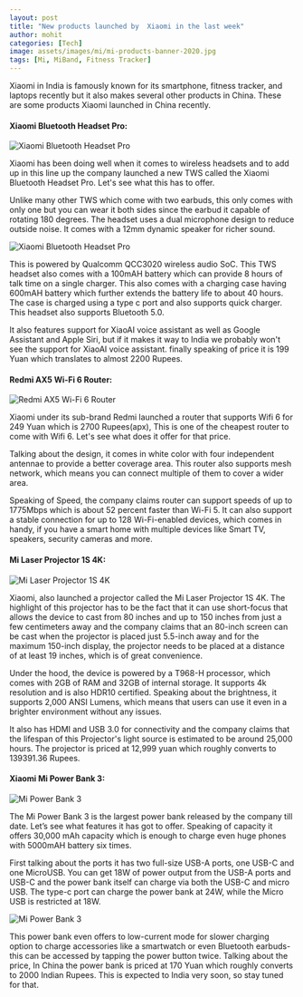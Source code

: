 ```yaml
---
layout: post
title: "New products launched by  Xiaomi in the last week"
author: mohit
categories: [Tech]
image: assets/images/mi/mi-products-banner-2020.jpg
tags: [Mi, MiBand, Fitness Tracker]
---
```


Xiaomi in India is famously known for its smartphone, fitness tracker, and laptops recently but it also makes several other products in China. These are some products Xiaomi launched in China recently.

#### Xiaomi Bluetooth Headset Pro:

![Xiaomi Bluetooth Headset Pro ](https://devskrate.github.io/assets/images/mi/xiaomi-bluetooth-headset-pro.jpg)

Xiaomi has been doing well when it comes to wireless headsets and to add up in this line up the company launched a new TWS called the Xiaomi Bluetooth Headset Pro. Let's see what this has to offer.

Unlike many other TWS which come with two earbuds, this only comes with only one but you can wear it both sides since the earbud it capable of rotating 180 degrees. The headset uses a dual microphone design to reduce outside noise. It comes with a 12mm dynamic speaker for richer sound.

![Xiaomi Bluetooth Headset Pro ](https://devskrate.github.io/assets/images/mi/xioami-headset-pro-turning.jpg)

This is powered by Qualcomm QCC3020 wireless audio SoC. This TWS headset also comes with a 100mAH battery which can provide 8 hours of talk time on a single charger. This also comes with a charging case having 600mAH battery which further extends the battery life to about 40 hours. The case is charged using a type c port and also supports quick charger. This headset also supports Bluetooth 5.0.

It also features support for XiaoAI voice assistant as well as Google Assistant and Apple Siri, but if it makes it way to India we probably won't see the support for XiaoAI voice assistant. finally speaking of price it is 199 Yuan which translates to almost 2200 Rupees.

#### Redmi AX5 Wi-Fi 6 Router:

![Redmi AX5 Wi-Fi 6 Router ](https://devskrate.github.io/assets/images/mi/redmi-router.jpg)

Xiaomi under its sub-brand Redmi launched a router that supports Wifi 6 for 249 Yuan which is 2700 Rupees(apx), This is one of the cheapest router to come with Wifi 6. Let's see what does it offer for that price.

Talking about the design, it comes in white color with four independent antennae to provide a better coverage area. This router also supports mesh network, which means you can connect multiple of them to cover a wider area.

Speaking of Speed, the company claims router can support speeds of up to 1775Mbps which is about 52 percent faster than Wi-Fi 5. It can also support a stable connection for up to 128 Wi-Fi-enabled devices, which comes in handy, if you have a smart home with multiple devices like Smart TV, speakers, security cameras and more.

#### Mi Laser Projector 1S 4K:

![Mi Laser Projector 1S 4K ](https://devskrate.github.io/assets/images/mi/Mi-Laser-Projector-1S-4K.jpg)

Xiaomi, also launched a projector called the Mi Laser Projector 1S 4K. The highlight of this projector has to be the fact that it can use short-focus that allows the device to cast from 80 inches and up to 150 inches from just a few centimeters away and the company claims that an 80-inch screen can be cast when the projector is placed just 5.5-inch away and for the maximum 150-inch display, the projector needs to be placed at a distance of at least 19 inches, which is of great convenience.

Under the hood, the device is powered by a T968-H processor, which comes with 2GB of RAM and 32GB of internal storage. It supports 4k resolution and is also HDR10 certified. Speaking about the brightness, it supports 2,000 ANSI Lumens, which means that users can use it even in a brighter environment without any issues.

It also has HDMI and USB 3.0 for connectivity and the company claims that the lifespan of this Projector's light source is estimated to be around 25,000 hours. The projector is priced at 12,999 yuan which roughly converts to 139391.36 Rupees.

#### Xiaomi Mi Power Bank 3:

![Mi Power Bank 3](https://devskrate.github.io/assets/images/mi/mi-power-bank-3.jpg)

The Mi Power Bank 3 is the largest power bank released by the company till date. Let’s see what features it has got to offer. Speaking of capacity it offers 30,000 mAh capacity which is enough to charge even huge phones with 5000mAH battery six times.

First talking about the ports it has two full-size USB-A ports, one USB-C and one MicroUSB. You can get 18W of power output from the USB-A ports and USB-C and the power bank itself can charge via both the USB-C and micro USB. The type-c port can charge the power bank at 24W, while the Micro USB is restricted at 18W.

![Mi Power Bank 3](https://devskrate.github.io/assets/images/mi/mi-power-bank-3-ports.jpg)

This power bank even offers to low-current mode for slower charging option to charge accessories like a smartwatch or even Bluetooth earbuds-this can be accessed by tapping the power button twice. Talking about the price, In China the power bank is priced at 170 Yuan which roughly converts to 2000 Indian Rupees. This is expected to India very soon, so stay tuned for that.
